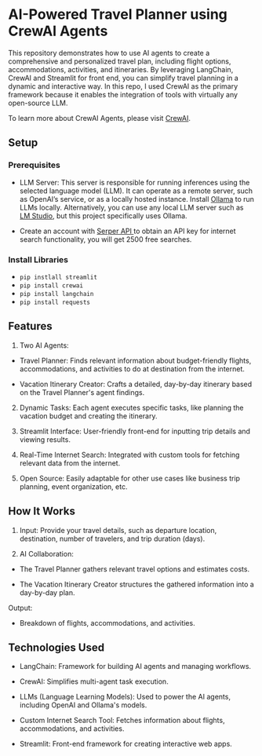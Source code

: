 # AI-Powered Travel Planner using CrewAI Agents

This repository demonstrates how to use AI agents to create a comprehensive and personalized travel plan, including flight options, accommodations, activities, and itineraries. By leveraging LangChain, CrewAI and Streamlit for front end, you can simplify travel planning in a dynamic and interactive way. In this repo, I used CrewAI as the primary framework because it enables the integration of tools with virtually any open-source LLM.

To learn more about CrewAI Agents, please visit [CrewAI](https://docs.crewai.com/introduction).

## Setup

### Prerequisites

- LLM Server: This server is responsible for running inferences using the selected language model (LLM). It can operate as a remote server, such as OpenAI’s service, or as a locally hosted instance. Install [Ollama](https://ollama.com/) to run LLMs locally. Alternatively, you can use any local LLM server such as[ LM Studio](https://lmstudio.ai/), but this project specifically uses Ollama.

- Create an account with [Serper API ](https://serper.dev/) to obtain an API key for internet search functionality, you will get 2500 free searches.

### Install Libraries
- ```pip instlall streamlit ``` 
- ```pip install crewai```     
- ```pip install langchain```
- ```pip install requests```

## Features

1. Two AI Agents:

- Travel Planner: Finds relevant information about budget-friendly flights, accommodations, and activities to do at destination from the internet.

- Vacation Itinerary Creator: Crafts a detailed, day-by-day itinerary based on the Travel Planner's agent findings.

2. Dynamic Tasks: Each agent executes specific tasks, like planning the vacation budget and creating the itinerary.

3. Streamlit Interface: User-friendly front-end for inputting trip details and viewing results.

4. Real-Time Internet Search: Integrated with custom tools for fetching relevant data from the internet.

5. Open Source: Easily adaptable for other use cases like business trip planning, event organization, etc.

## How It Works

1. Input: Provide your travel details, such as departure location, destination, number of travelers, and trip duration (days).

2. AI Collaboration:

- The Travel Planner gathers relevant travel options and estimates costs.
  
- The Vacation Itinerary Creator structures the gathered information into a day-by-day plan.

Output:

- Breakdown of flights, accommodations, and activities.

## Technologies Used

- LangChain: Framework for building AI agents and managing workflows.

- CrewAI: Simplifies multi-agent task execution.

- LLMs (Language Learning Models): Used to power the AI agents, including OpenAI and Ollama's models.

- Custom Internet Search Tool: Fetches information about flights, accommodations, and activities.
  
- Streamlit: Front-end framework for creating interactive web apps.
